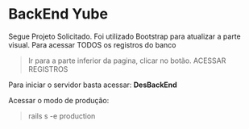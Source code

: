 # BackEnd Yube

Segue Projeto Solicitado.
Foi utilizado Bootstrap para atualizar a parte visual.
Para acessar TODOS os registros do banco
> Ir para a parte inferior da pagina, clicar no botão. ACESSAR REGISTROS

Para iniciar o servidor basta acessar: **DesBackEnd**

Acessar o modo de produção:
> rails s -e production
